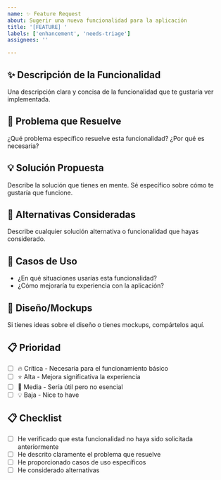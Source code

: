 ```yaml
---
name: ✨ Feature Request
about: Sugerir una nueva funcionalidad para la aplicación
title: '[FEATURE] '
labels: ['enhancement', 'needs-triage']
assignees: ''

---
```


## ✨ Descripción de la Funcionalidad
Una descripción clara y concisa de la funcionalidad que te gustaría ver implementada.

## 🎯 Problema que Resuelve
¿Qué problema específico resuelve esta funcionalidad? ¿Por qué es necesaria?

## 💡 Solución Propuesta
Describe la solución que tienes en mente. Sé específico sobre cómo te gustaría que funcione.

## 🔄 Alternativas Consideradas
Describe cualquier solución alternativa o funcionalidad que hayas considerado.

## 📱 Casos de Uso
- ¿En qué situaciones usarías esta funcionalidad?
- ¿Cómo mejoraría tu experiencia con la aplicación?

## 🎨 Diseño/Mockups
Si tienes ideas sobre el diseño o tienes mockups, compártelos aquí.

## 📋 Prioridad
- [ ] 🔥 Crítica - Necesaria para el funcionamiento básico
- [ ] ⭐ Alta - Mejora significativa la experiencia
- [ ] 📝 Media - Sería útil pero no esencial
- [ ] 💡 Baja - Nice to have

## 📋 Checklist
- [ ] He verificado que esta funcionalidad no haya sido solicitada anteriormente
- [ ] He descrito claramente el problema que resuelve
- [ ] He proporcionado casos de uso específicos
- [ ] He considerado alternativas
